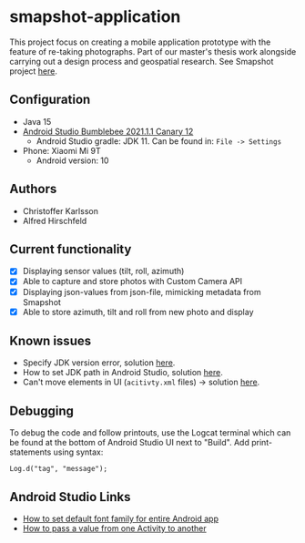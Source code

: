 # smapshot-application
This project focus on creating a mobile application prototype with the feature of re-taking photographs. Part of our master's thesis work alongside carrying out a design process and geospatial research. See Smapshot project [here](https://smapshot.heig-vd.ch/).

## Configuration

* Java 15
* [Android Studio Bumblebee 2021.1.1 Canary 12](https://developer.android.com/studio/preview/index.html)
  * Android Studio gradle: JDK 11. Can be found in: ```File -> Settings```
* Phone: Xiaomi Mi 9T
  * Android version: 10

## Authors
* Christoffer Karlsson
* Alfred Hirschfeld

## Current functionality
- [X] Displaying sensor values (tilt, roll, azimuth)
- [X] Able to capture and store photos with Custom Camera API
- [X] Displaying json-values from json-file, mimicking metadata from Smapshot
- [X] Able to store azimuth, tilt and roll from new photo and display

## Known issues
* Specify JDK version error, solution [here](https://www.py4u.net/discuss/604849).
* How to set JDK path in Android Studio, solution [here](https://stackoverflow.com/questions/68120382/how-to-set-java-jdk-path-in-android-studio-arctic-fox).
* Can't move elements in UI (```acitivty.xml``` files) -> solution [here](https://stackoverflow.com/questions/54366352/cant-move-any-elements-in-android-studio-for-relativelayout).

## Debugging
To debug the code and follow printouts, use the Logcat terminal which can be found at the bottom of Android Studio UI next to "Build". Add print-statements using syntax: 

```Log.d("tag", "message");```

## Android Studio Links
* [How to set default font family for entire Android app](https://stackoverflow.com/questions/16404820/how-to-set-default-font-family-for-entire-android-app)
* [How to pass a value from one Activity to another](https://stackoverflow.com/questions/3510649/how-to-pass-a-value-from-one-activity-to-another-in-android)
